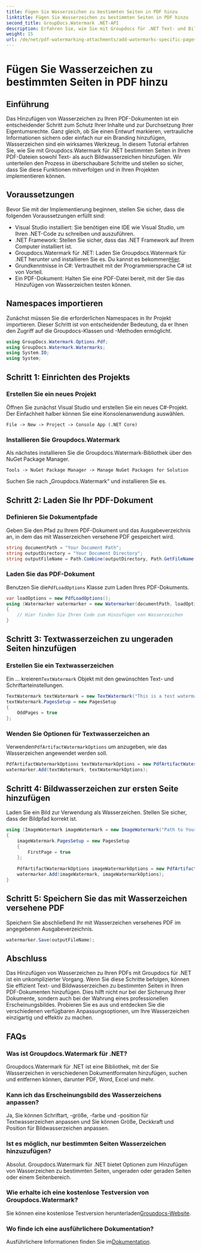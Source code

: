 ```yaml
---
title: Fügen Sie Wasserzeichen zu bestimmten Seiten in PDF hinzu
linktitle: Fügen Sie Wasserzeichen zu bestimmten Seiten in PDF hinzu
second_title: GroupDocs.Watermark .NET-API
description: Erfahren Sie, wie Sie mit Groupdocs für .NET Text- und Bildwasserzeichen zu bestimmten Seiten in PDFs hinzufügen. Befolgen Sie unsere detaillierte Anleitung, um Ihre Dokumente zu sichern.
weight: 15
url: /de/net/pdf-watermarking-attachments/add-watermarks-specific-pages-pdf/
---
```


# Fügen Sie Wasserzeichen zu bestimmten Seiten in PDF hinzu

## Einführung
Das Hinzufügen von Wasserzeichen zu Ihren PDF-Dokumenten ist ein entscheidender Schritt zum Schutz Ihrer Inhalte und zur Durchsetzung Ihrer Eigentumsrechte. Ganz gleich, ob Sie einen Entwurf markieren, vertrauliche Informationen sichern oder einfach nur ein Branding hinzufügen, Wasserzeichen sind ein wirksames Werkzeug. In diesem Tutorial erfahren Sie, wie Sie mit Groupdocs.Watermark für .NET bestimmten Seiten in Ihren PDF-Dateien sowohl Text- als auch Bildwasserzeichen hinzufügen. Wir unterteilen den Prozess in überschaubare Schritte und stellen so sicher, dass Sie diese Funktionen mitverfolgen und in Ihren Projekten implementieren können.
## Voraussetzungen
Bevor Sie mit der Implementierung beginnen, stellen Sie sicher, dass die folgenden Voraussetzungen erfüllt sind:
- Visual Studio installiert: Sie benötigen eine IDE wie Visual Studio, um Ihren .NET-Code zu schreiben und auszuführen.
- .NET Framework: Stellen Sie sicher, dass das .NET Framework auf Ihrem Computer installiert ist.
-  Groupdocs.Watermark für .NET: Laden Sie Groupdocs.Watermark für .NET herunter und installieren Sie es. Du kannst es bekommen[Hier](https://releases.groupdocs.com/Watermark/net/).
- Grundkenntnisse in C#: Vertrautheit mit der Programmiersprache C# ist von Vorteil.
- Ein PDF-Dokument: Halten Sie eine PDF-Datei bereit, mit der Sie das Hinzufügen von Wasserzeichen testen können.
## Namespaces importieren
Zunächst müssen Sie die erforderlichen Namespaces in Ihr Projekt importieren. Dieser Schritt ist von entscheidender Bedeutung, da er Ihnen den Zugriff auf die Groupdocs-Klassen und -Methoden ermöglicht.
```csharp
using GroupDocs.Watermark.Options.Pdf;
using GroupDocs.Watermark.Watermarks;
using System.IO;
using System;
```
## Schritt 1: Einrichten des Projekts
### Erstellen Sie ein neues Projekt
Öffnen Sie zunächst Visual Studio und erstellen Sie ein neues C#-Projekt. Der Einfachheit halber können Sie eine Konsolenanwendung auswählen.
```plaintext
File -> New -> Project -> Console App (.NET Core)
```
### Installieren Sie Groupdocs.Watermark
Als nächstes installieren Sie die Groupdocs.Watermark-Bibliothek über den NuGet Package Manager.
```plaintext
Tools -> NuGet Package Manager -> Manage NuGet Packages for Solution
```
Suchen Sie nach „Groupdocs.Watermark“ und installieren Sie es.
## Schritt 2: Laden Sie Ihr PDF-Dokument
### Definieren Sie Dokumentpfade
Geben Sie den Pfad zu Ihrem PDF-Dokument und das Ausgabeverzeichnis an, in dem das mit Wasserzeichen versehene PDF gespeichert wird.
```csharp
string documentPath = "Your Document Path";
string outputDirectory = "Your Document Directory";
string outputFileName = Path.Combine(outputDirectory, Path.GetFileName(documentPath));
```
### Laden Sie das PDF-Dokument
 Benutzen Sie die`PdfLoadOptions` Klasse zum Laden Ihres PDF-Dokuments.
```csharp
var loadOptions = new PdfLoadOptions();
using (Watermarker watermarker = new Watermarker(documentPath, loadOptions))
{
    // Hier finden Sie Ihren Code zum Hinzufügen von Wasserzeichen
}
```
## Schritt 3: Textwasserzeichen zu ungeraden Seiten hinzufügen
### Erstellen Sie ein Textwasserzeichen
 Ein ... kreieren`TextWatermark` Objekt mit den gewünschten Text- und Schriftarteinstellungen.
```csharp
TextWatermark textWatermark = new TextWatermark("This is a test watermark", new Font("Arial", 8));
textWatermark.PagesSetup = new PagesSetup
{
    OddPages = true
};
```
### Wenden Sie Optionen für Textwasserzeichen an
 Verwenden`PdfArtifactWatermarkOptions` um anzugeben, wie das Wasserzeichen angewendet werden soll.
```csharp
PdfArtifactWatermarkOptions textWatermarkOptions = new PdfArtifactWatermarkOptions();
watermarker.Add(textWatermark, textWatermarkOptions);
```
## Schritt 4: Bildwasserzeichen zur ersten Seite hinzufügen
Laden Sie ein Bild zur Verwendung als Wasserzeichen. Stellen Sie sicher, dass der Bildpfad korrekt ist.
```csharp
using (ImageWatermark imageWatermark = new ImageWatermark("Path to Your Image"))
{
    imageWatermark.PagesSetup = new PagesSetup
    {
        FirstPage = true
    };
    
    PdfArtifactWatermarkOptions imageWatermarkOptions = new PdfArtifactWatermarkOptions();
    watermarker.Add(imageWatermark, imageWatermarkOptions);
}
```
## Schritt 5: Speichern Sie das mit Wasserzeichen versehene PDF
Speichern Sie abschließend Ihr mit Wasserzeichen versehenes PDF im angegebenen Ausgabeverzeichnis.
```csharp
watermarker.Save(outputFileName);
```
## Abschluss
Das Hinzufügen von Wasserzeichen zu Ihren PDFs mit Groupdocs für .NET ist ein unkomplizierter Vorgang. Wenn Sie diese Schritte befolgen, können Sie effizient Text- und Bildwasserzeichen zu bestimmten Seiten in Ihren PDF-Dokumenten hinzufügen. Dies hilft nicht nur bei der Sicherung Ihrer Dokumente, sondern auch bei der Wahrung eines professionellen Erscheinungsbildes. Probieren Sie es aus und entdecken Sie die verschiedenen verfügbaren Anpassungsoptionen, um Ihre Wasserzeichen einzigartig und effektiv zu machen.
## FAQs
### Was ist Groupdocs.Watermark für .NET?
Groupdocs.Watermark für .NET ist eine Bibliothek, mit der Sie Wasserzeichen in verschiedenen Dokumentformaten hinzufügen, suchen und entfernen können, darunter PDF, Word, Excel und mehr.
### Kann ich das Erscheinungsbild des Wasserzeichens anpassen?
Ja, Sie können Schriftart, -größe, -farbe und -position für Textwasserzeichen anpassen und Sie können Größe, Deckkraft und Position für Bildwasserzeichen anpassen.
### Ist es möglich, nur bestimmten Seiten Wasserzeichen hinzuzufügen?
Absolut. Groupdocs.Watermark für .NET bietet Optionen zum Hinzufügen von Wasserzeichen zu bestimmten Seiten, ungeraden oder geraden Seiten oder einem Seitenbereich.
### Wie erhalte ich eine kostenlose Testversion von Groupdocs.Watermark?
 Sie können eine kostenlose Testversion herunterladen[Groupdocs-Website](https://releases.groupdocs.com/).
### Wo finde ich eine ausführlichere Dokumentation?
 Ausführlichere Informationen finden Sie im[Dokumentation](https://tutorials.groupdocs.com/Watermark/net/).
